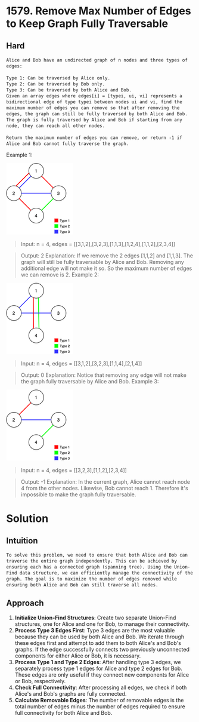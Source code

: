# 1579. Remove Max Number of Edges to Keep Graph Fully Traversable
## Hard
```
Alice and Bob have an undirected graph of n nodes and three types of edges:

Type 1: Can be traversed by Alice only.
Type 2: Can be traversed by Bob only.
Type 3: Can be traversed by both Alice and Bob.
Given an array edges where edges[i] = [typei, ui, vi] represents a bidirectional edge of type typei between nodes ui and vi, find the maximum number of edges you can remove so that after removing the edges, the graph can still be fully traversed by both Alice and Bob. The graph is fully traversed by Alice and Bob if starting from any node, they can reach all other nodes.

Return the maximum number of edges you can remove, or return -1 if Alice and Bob cannot fully traverse the graph.
```

Example 1:

![alt text](image-1.png)


> Input: n = 4, edges = [[3,1,2],[3,2,3],[1,1,3],[1,2,4],[1,1,2],[2,3,4]]

> Output: 2
Explanation: If we remove the 2 edges [1,1,2] and [1,1,3]. The graph will still be fully traversable by Alice and Bob. Removing any additional edge will not make it so. So the maximum number of edges we can remove is 2.
Example 2:

![alt text](image.png)

> Input: n = 4, edges = [[3,1,2],[3,2,3],[1,1,4],[2,1,4]]

> Output: 0
Explanation: Notice that removing any edge will not make the graph fully traversable by Alice and Bob.
Example 3:

![alt text](image-2.png)

> Input: n = 4, edges = [[3,2,3],[1,1,2],[2,3,4]]

> Output: -1
Explanation: In the current graph, Alice cannot reach node 4 from the other nodes. Likewise, Bob cannot reach 1. Therefore it's impossible to make the graph fully traversable.


# Solution

## Intuition
    To solve this problem, we need to ensure that both Alice and Bob can traverse the entire graph independently. This can be achieved by ensuring each has a connected graph (spanning tree). Using the Union-Find data structure, we can efficiently manage the connectivity of the graph. The goal is to maximize the number of edges removed while ensuring both Alice and Bob can still traverse all nodes.

## Approach
1. **Initialize Union-Find Structures**: Create two separate Union-Find structures, one for Alice and one for Bob, to manage their connectivity.
2. **Process Type 3 Edges First**: Type 3 edges are the most valuable because they can be used by both Alice and Bob. We iterate through these edges first and attempt to add them to both Alice's and Bob's graphs. If the edge successfully connects two previously unconnected components for either Alice or Bob, it is necessary.
3. **Process Type 1 and Type 2 Edges**: After handling type 3 edges, we separately process type 1 edges for Alice and type 2 edges for Bob. These edges are only useful if they connect new components for Alice or Bob, respectively.
4. **Check Full Connectivity**: After processing all edges, we check if both Alice's and Bob's graphs are fully connected.
5. **Calculate Removable Edges**: The number of removable edges is the total number of edges minus the number of edges required to ensure full connectivity for both Alice and Bob.

